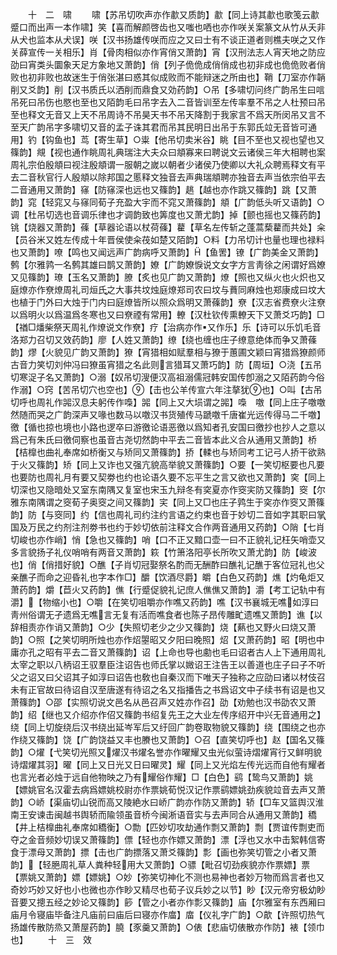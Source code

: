 <!-- { "loadSidebar": true } -->
　　十　二　啸
　　啸【苏吊切吹声亦作歗又质韵】歗【同上诗其歗也歌笺云歗蹙口而出声一本作啸】笑【喜而解颜啓齿也又嗤也哂也亦作咲关案篆文从竹从夭非从犬也监本从犬误】咲【汉书扬雄传咲而应之又曰士有不谈正道者则樵夫咲之又作关薛宣传一关相乐】肖【骨肉相似亦作宵俏又萧韵】宵【汉刑法志人宵天地之防应劭曰宵类头圜象天足方象地又萧韵】俏【列子佹佹成俏俏成也初非成也佹佹败者俏败也初非败也故迷生于俏张湛曰惑其似成败而不能辩迷之所由也】鞘【刀室亦作韒削又爻韵】削【汉书质氏以洒削而鼎食又効药韵】○吊【多啸切问终广韵吊生曰唁吊死曰吊伤也愍也至也又陌韵毛曰吊字去入二音皆训至左传率羣不吊之人杜预曰吊至也释文无音又上天不吊周诗不吊昊天书不吊天降割于我家言不爲天所闵吊又言不至天广韵吊字多啸切又音的孟子诛其君而吊其民明日出吊于东郭氏竝无音皆可通用】钓【钩鱼也】茑【寄生草】○粜【他吊切卖米谷】眺【目不至也又视也望也又篠韵】覜【视也通作眺周礼典瑞注大夫众曰頫寡来曰聘说文云诸侯三年大相聘也案周礼宗伯殷頫曰视注殷頫谓一服朝之嵗以朝者少诸侯乃使卿以大礼众聘焉释文有平去二音秋官行人殷頫以除邦国之慝释文独音去声典瑞頫聘亦独音去声当依宗伯平去二音通用又萧韵】窱【防窱深也远也又篠韵】趒【越也亦作跳又篠韵】跳【又萧韵】窕【轻窕又与窱同荀子充盈大宇而不窕又萧篠韵】頫【广韵低头听又语韵】○调【杜吊切选也音调乐律也才调韵致也筭度也又萧尤韵】掉【颤也摇也又篠药韵】铫【烧器又萧韵】蓧【草器论语以杖荷蓧】藋【草名左传斩之蓬蒿蔾藋而共处】籴【员谷米又姓左传成十年晋侯使籴茷如楚又陌韵】○料【力吊切计也量也理也禄料也又萧韵】嘹【鸣也又闻远声广韵病呼又萧韵】【鱼罟】镣【广韵美金又萧韵】鹩【尔雅鹑一名鹩其雄曰鹊又萧韵】嫽【广韵嫽悷说文女字方言靑徐之闲谓好爲嫽又见篠韵】璙【玉名又萧韵】膫【炙也见广韵又萧韵】燎【照也又纵火也火炽也又庭燎亦作尞燎周礼司烜氏之大事共坟烛庭燎郑司农曰坟与蕡同麻烛也郑康成曰坟大也植于门外曰大烛于门内曰庭燎皆所以照众爲明又萧蓧韵】尞【汉志省费尞火注尞以爲明火以爲温爲冬寒也又曰尞禋有常用】轑【汉杜钦传熏轑天下又萧爻巧韵】□【禉□燔柴祭天周礼作燎说文作尞】疗【治病亦作又作乐】乐【诗可以乐饥毛音洛郑力召切又效药韵】廖【人姓又萧韵】缭【绕也缠也庄子缭意绝体而争又萧蓧韵】熮【火貌见广韵又萧韵】獠【宵猎相如赋羣相与獠于蕙圃文颖曰宵猎爲獠颜师古音力笑切刘仲冯曰獠虽宵猎之名此则言猎耳又萧巧韵】防【周垣】○浇【五吊切寒浞子名又萧韵】○溺【奴吊切溲便汉高祖溺儒冠韩安国传卽溺之又陌药韵今俗作溺】○窍【苦吊切穴也空也】【击也公羊传宣六年注摮犹也】○叫【古吊切呼也周礼作嘂汉息夫躬传作嘄】嘂【同上又大埙谓之嘂】嘄　噭【同上庄子噭噭然随而哭之广韵深声又喙也数马以噭汉书货殖传马蹏噭千唐崔光远传得马二千噭】徼【循也掠也境也小路也逻卒曰游徼论语恶徼以爲知者孔安国曰徼抄也抄人之意以爲己有朱氏曰徼伺察也虽音古尧切然韵中平去二音皆本此义合从通用又萧韵】桥【桔橰也曲礼奉席如桥衡又与矫同又萧篠韵】挢【輮也与矫同考工记弓人挢干欲熟于火又篠韵】矫【同上又诈也又强亢貌高举貌又萧篠韵】○要【一笑切枢要也凡要也要防也周礼月有要又契劵也约也论语久要不忘平生之言又欲也又萧韵】穾【同上切深也又隐暗处又室东南隅又复室也宋玉九辩冬有穾夏亦作窔宎防又篠韵】窔【尔雅东南隅谓之窔荀子奥窔之间又篠韵】宎【同上又□也庄子鹑生于穾亦作窔又萧篠韵】防【与窔同】约【信也周礼司约注约言语之约束也音于妙切二音如字其职曰掌国及万民之约剂注剂劵书也约于妙切依前注释文合作两音通用又药韵】○陗【七肖切峻也亦作峭】悄【急也又篠韵】哨【口不正又黯口壶一曰不正貌礼记枉矢哨壶又多言貌扬子礼仪哨哨有两音又萧韵】篍【竹箫洛阳亭长所吹又萧尤韵】防【峻波也】俏【俏措好貌】○醮【子肖切冠娶祭名酌而无酬酢曰醮礼记醮于客位冠礼也父亲醮子而命之迎昏礼也字本作□】釂【饮酒尽爵】皭【白色又药韵】燋【灼龟炬又萧药韵】爝【苣火又药韵】僬【行蹙促貌礼记庶人僬僬又萧韵】灂【考工记轨中有灂】【物缩小也】○嚼【在笑切咀嚼亦作噍又药韵】噍【汉书襄城无噍如淳曰靑州俗谓无孑遗爲无噍言无复有活而噍食者也陈子昂传雕甿遗噍又萧韵】谯【以辞相责亦作诮又萧韵】○少【失照切老少之少又篠韵】烧【爇也又野火曰烧又萧韵】○照【之笑切明所烛也亦作炤曌昭又夕阳曰晚照】炤【又萧药韵】昭【明也中庸亦孔之昭有平去二音又萧篠韵】诏【上命也导也勴也毛曰诏者古人上下通用周礼太宰之职以八柄诏王驭羣臣注诏告也师氏掌以媺诏王注告王以善道也庄子曰子不听父之诏又曰父诏其子如淳曰诏告也敎也自秦汉而下唯天子独称之应劭曰诸以材伎召未有正官故曰待诏自汉至唐遂有待诏之名又指播告之书爲诏文中子续书有诏是也又萧篠韵】○邵【实照切说文邑名从邑召声又姓亦作召】劭【劝勉也汉书劭农又萧韵】绍【继也又介绍亦作佋又篠韵书绍复先王之大业左传序绍开中兴无音通用之】绕【同上切旋绕后汉书绕出延岑军后又纡回广韵卷取物貌又篠韵】绕【围绕之也亦作绕又篠韵】饶【广韵饶益又丰也賸也又萧韵】○召【直笑切呼也】赵【国名又篠韵】○燿【弋笑切光照又燿汉书燿名誉亦作曜耀又虫光似萤诗熠燿宵行又鲜明貌诗熠燿其羽】曜【同上又日光又日曰曜灵】耀【同上又光焰左传光远而自他有耀者也言光者必烛于远自他物映之乃有耀俗作耀】□【白色】鹞【鸷鸟又萧韵】姚【嫖姚官名汉霍去病爲嫖姚校尉亦作票姚荀悦汉记作票鹞嫖姚劲疾貌竝音去声又萧韵】○峤【渠庙切山锐而高又陵絶水曰峤广韵亦作防又萧韵】轿【□车又篮舆汉淮南王安谏击闽越书舆轿而隃领虽音桥今闽淅语音实与去声同合从通用又萧韵】穚【井上桔橰曲礼奉席如穚衡】○勡【匹妙切攻劫通作剽又萧韵】剽【贾谊传剽吏而夺之金音频妙切误又萧篠韵】僄【轻也亦作嫖又萧韵】漂【浮也又水中击絮韩信寄食于漂母又萧韵】摽【击也广韵摽落又萧爻篠韵】彯【画也弥笑切管之小者又萧韵】【轻脃周礼草人粪种轻用大又萧韵】○骠【毗召切劲疾貌亦作票嫖】票【票姚又萧韵】嫖【嫖姚】○妙【弥笑切神化不测也易神也者妙万物而爲言者也又奇妙巧妙又好也小也微也亦作眇又精尽也荀子议兵妙之以节】眇【汉元帝穷极幼眇音要又摠五经之妙论又篠韵】篎【管之小者亦作彯又篠韵】庙【尔雅室有东西厢曰庙月令寝庙毕备注凡庙前曰庙后曰寝亦作庿】庿【仪礼字广韵】○歊【许照切热气扬雄传散防烝又萧屋药韵】膮【豕羹又萧韵】○俵【悲庙切俵散亦作防】裱【领巾也】
　　十　三　效
